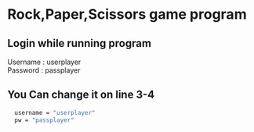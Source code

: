 # Rock,Paper,Scissors game program
## Login while running program

Username : userplayer <br>
Password : passplayer

## You Can change it on line 3-4
```bash
  username = "userplayer"
  pw = "passplayer"
```
